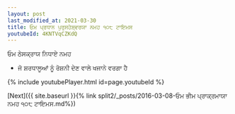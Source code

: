 ```yaml
---
layout: post
last_modified_at: 2021-03-30
title: ਓਮ ਪ੍ਰਧਾਨ ਪੁਰੁਸਹੇਸ਼੍ਵਰਯਾ ਨਮਹ ੧੦੮ ਟਾਇਮਸ
youtubeId: 4KNTVqCZKdQ
---
```

 
 
 ਓਮ ਠੇਸਕ੍ਰਾਯ ਨਿਧਾਏ ਨਮਹ  
 
 -  ਜੋ ਸ਼ਰਧਾਲੂਆਂ ਨੂੰ ਰੋਸ਼ਨੀ ਦੇਣ ਵਾਲੇ ਖਜਾਨੇ ਵਰਗਾ ਹੈ 
 
  
 
  
 
 
 
 
 
 


{% include youtubePlayer.html id=page.youtubeId %}
 
[Next]({{ site.baseurl }}{% link  split2/_posts/2016-03-08-ਓਮ ਭੀਮ ਪ੍ਰਾਕ੍ਰਮਾਯਾ ਨਮਹ ੧੦੮ ਟਾਇਮਸ.md%})
 
